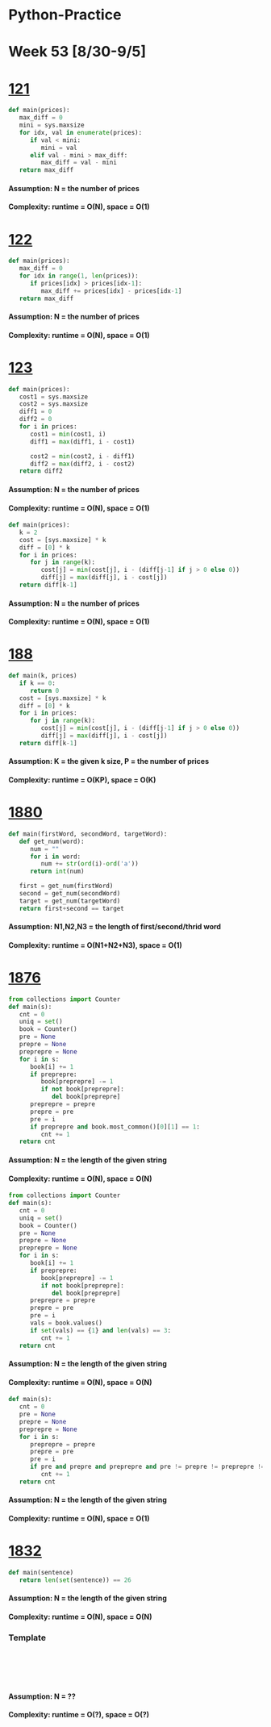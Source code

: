 # Python-Practice

# Week 53 [8/30-9/5]

# [121](https://leetcode.com/problems/best-time-to-buy-and-sell-stock/)
```python
def main(prices):
   max_diff = 0
   mini = sys.maxsize
   for idx, val in enumerate(prices):
      if val < mini:
         mini = val
      elif val - mini > max_diff:
         max_diff = val - mini
   return max_diff
```
#### Assumption: N = the number of prices
#### Complexity: runtime = O(N), space = O(1)

# [122](code.com/problems/best-time-to-buy-and-sell-stock-ii/)
```python
def main(prices):
   max_diff = 0
   for idx in range(1, len(prices)):
      if prices[idx] > prices[idx-1]:
         max_diff += prices[idx] - prices[idx-1]
   return max_diff
```
#### Assumption: N = the number of prices
#### Complexity: runtime = O(N), space = O(1)

# [123](https://leetcode.com/problems/best-time-to-buy-and-sell-stock-iii/)
```python
def main(prices):
   cost1 = sys.maxsize
   cost2 = sys.maxsize
   diff1 = 0
   diff2 = 0
   for i in prices:
      cost1 = min(cost1, i)
      diff1 = max(diff1, i - cost1)

      cost2 = min(cost2, i - diff1)
      diff2 = max(diff2, i - cost2)
   return diff2
```
#### Assumption: N = the number of prices
#### Complexity: runtime = O(N), space = O(1)
```python
def main(prices):
   k = 2
   cost = [sys.maxsize] * k
   diff = [0] * k
   for i in prices:
      for j in range(k):
         cost[j] = min(cost[j], i - (diff[j-1] if j > 0 else 0))
         diff[j] = max(diff[j], i - cost[j])
   return diff[k-1]
```
#### Assumption: N = the number of prices
#### Complexity: runtime = O(N), space = O(1)

# [188](https://leetcode.com/problems/best-time-to-buy-and-sell-stock-iv/)
```python
def main(k, prices)
   if k == 0:
      return 0
   cost = [sys.maxsize] * k
   diff = [0] * k
   for i in prices:
      for j in range(k):
         cost[j] = min(cost[j], i - (diff[j-1] if j > 0 else 0))
         diff[j] = max(diff[j], i - cost[j])
   return diff[k-1]
```
#### Assumption: K = the given k size, P = the number of prices
#### Complexity: runtime = O(KP), space = O(K)

# [1880](https://leetcode.com/problems/check-if-word-equals-summation-of-two-words/)
```python
def main(firstWord, secondWord, targetWord):
   def get_num(word):
      num = ""
      for i in word:
         num += str(ord(i)-ord('a'))
      return int(num)

   first = get_num(firstWord)
   second = get_num(secondWord)
   target = get_num(targetWord)
   return first+second == target
```
#### Assumption: N1,N2,N3 = the length of first/second/thrid word
#### Complexity: runtime = O(N1+N2+N3), space = O(1)

# [1876](https://leetcode.com/problems/substrings-of-size-three-with-distinct-characters/)
```python
from collections import Counter
def main(s):
   cnt = 0
   uniq = set()
   book = Counter()
   pre = None
   prepre = None
   preprepre = None
   for i in s:
      book[i] += 1
      if preprepre:
         book[preprepre] -= 1
         if not book[preprepre]:
            del book[preprepre]
      preprepre = prepre
      prepre = pre
      pre = i
      if preprepre and book.most_common()[0][1] == 1:
         cnt += 1
   return cnt           
```
#### Assumption: N = the length of the given string
#### Complexity: runtime = O(N), space = O(N)
```python
from collections import Counter
def main(s):
   cnt = 0
   uniq = set()
   book = Counter()
   pre = None
   prepre = None
   preprepre = None
   for i in s:
      book[i] += 1
      if preprepre:
         book[preprepre] -= 1
         if not book[preprepre]:
            del book[preprepre]
      preprepre = prepre
      prepre = pre
      pre = i
      vals = book.values()
      if set(vals) == {1} and len(vals) == 3:
         cnt += 1
   return cnt           
```
#### Assumption: N = the length of the given string
#### Complexity: runtime = O(N), space = O(N)
```python
def main(s):
   cnt = 0
   pre = None
   prepre = None
   preprepre = None
   for i in s:
      preprepre = prepre
      prepre = pre
      pre = i
      if pre and prepre and preprepre and pre != prepre != preprepre != pre:
         cnt += 1            
   return cnt
```
#### Assumption: N = the length of the given string
#### Complexity: runtime = O(N), space = O(1)

# [1832](https://leetcode.com/problems/check-if-the-sentence-is-pangram/)
```python
def main(sentence)
   return len(set(sentence)) == 26
```
#### Assumption: N = the length of the given string
#### Complexity: runtime = O(N), space = O(N)

### Template
# []()
```sql
```

# []()
```python
```
#### Assumption: N = ??
#### Complexity: runtime = O(?), space = O(?)

